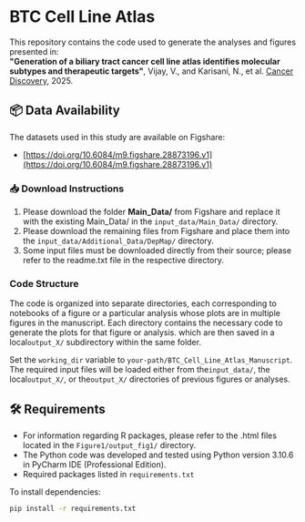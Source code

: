 # BTC Cell Line Atlas

This repository contains the code used to generate the analyses and figures presented in:  
**"Generation of a biliary tract cancer cell line atlas identifies molecular subtypes and therapeutic targets"**, Vijay, V., and Karisani, N., et al. [Cancer Discovery](https://doi.org/10.1158/2159-8290.CD-24-1383), 2025.


## 📦 Data Availability

The datasets used in this study are available on Figshare:

-  [https://doi.org/10.6084/m9.figshare.28873196.v1](https://doi.org/10.6084/m9.figshare.28873196.v1)

### 📥 Download Instructions

1. Please download the folder **Main_Data/** from Figshare and replace it with the existing Main_Data/ in the `input_data/Main_Data/` directory.
2. Please download the remaining files from Figshare and place them into the `input_data/Additional_Data/DepMap/` directory.
3. Some input files must be downloaded directly from their source; please refer to the readme.txt file in the respective directory.

### Code Structure
The code is organized into separate directories, each corresponding to notebooks of a figure or a particular 
analysis whose plots are in multiple figures in the manuscript. 
Each directory contains the necessary code to generate the plots for that figure or analysis.
which are then saved in a local`output_X/` subdirectory within the same folder.

Set the `working_dir` variable to `your-path/BTC_Cell_Line_Atlas_Manuscript`. The required input files will be loaded either from the`input_data/`, the local`output_X/`,
or the`output_X/` directories of previous figures or analyses.

## 🛠 Requirements

- For information regarding R packages, please refer to the .html files located in the `Figure1/output_fig1/` directory.
- The Python code was developed and tested using Python version 3.10.6 in PyCharm IDE (Professional Edition).
- Required packages listed in `requirements.txt`

To install dependencies:

```bash
pip install -r requirements.txt
```
